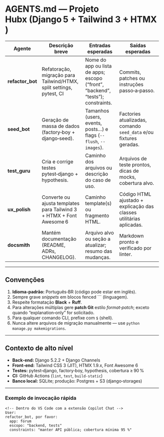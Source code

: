 # AGENTS.md — Projeto Hubx (Django 5 + Tailwind 3 + HTMX)

| Agente         | Descrição breve                                                   | Entradas esperadas                                                 | Saídas esperadas                                              |
|----------------|--------------------------------------------------------------------|----------------------------------------------------------------------|---------------------------------------------------------------|
| **refactor_bot** | Refatoração, migração para Tailwind/HTMX, split settings, pytest, CI | Nome do app ou lista de apps; escopo (“front”, “backend”, “tests”); constraints. | Commits, patches ou instruções passo‑a‑passo.                 |
| **seed_bot**     | Geração de massa de dados (factory‑boy + django‑seed).          | Tamanhos (users, events, posts…) e flags (`--flush`, `--images`).   | Factories atualizadas, comando `seed_data` e/ou fixtures geradas. |
| **test_guru**    | Cria e corrige testes pytest‑django + hypothesis.               | Caminho dos arquivos ou descrição do caso de uso.                   | Arquivos de teste prontos, dicas de mocks, cobertura alvo.    |
| **ux_polish**    | Converte ou ajusta templates para Tailwind 3 + HTMX + Font Awesome 6 | Caminho template(s) ou fragmento HTML.                            | Código HTML ajustado + explicação das classes utilitárias aplicadas. |
| **docsmith**     | Mantém documentação (README, ADRs, CHANGELOG).                  | Arquivo alvo ou seção a atualizar; resumo das mudanças.             | Markdown pronto e verificado por linter.                      |

---

## Convenções

1. **Idioma‑padrão:** Português‑BR (código pode estar em inglês).  
2. Sempre grave *snippets* em blocos fenced \`\`\` (linguagem).  
3. Respeite formatação **Black** + **Ruff**.  
4. Para alterações múltiplas gere **patch Git** estilo *format‑patch*; exceto quando “explanation‑only” for solicitado.  
5. Para qualquer comando CLI, prefixe com `$` (shell).  
6. Nunca altere arquivos de migração manualmente — use `python manage.py makemigrations`.  

---

## Contexto de alto nível

* **Back‑end:** Django 5.2.2 + Django Channels  
* **Front‑end:** Tailwind CSS 3 (JIT), HTMX 1.9.x, Font Awesome 6  
* **Testes:** pytest‑django, factory‑boy, hypothesis, cobertura ≥ 90 %  
* **CI:** GitHub Actions (`lint`, `test`, `build‑static`)  
* **Banco local:** SQLite; produção: Postgres + S3 (django‑storages)  

---

### Exemplo de invocação rápida

```text
<!-- Dentro do VS Code com a extensão Copilot Chat -->
User:
refactor_bot, por favor:
  app: forum
  escopo: "backend, tests"
  constraints: "manter API pública; cobertura mínima 95 %"
```
